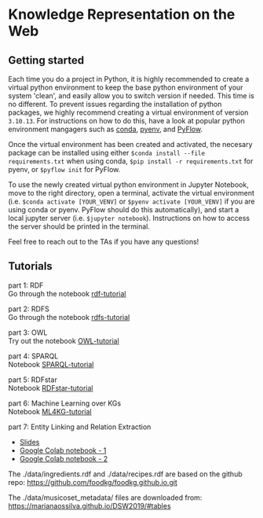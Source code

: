 # Knowledge Representation on the Web 

## Getting started
Each time you do a project in Python, it is highly recommended to create a virtual python environment to keep the base python environment of your system 'clean', and easily allow you to switch version if needed. This time is no different. To prevent issues regarding the installation of python packages, we highly recommend creating a virtual environment of version `3.10.13`. For instructions on how to do this, have a look at popular python environment mangagers such as [conda](https://uoa-eresearch.github.io/eresearch-cookbook/recipe/2014/11/20/conda/), [pyenv](https://github.com/pyenv/pyenv-virtualenv), and [PyFlow](https://github.com/David-OConnor/pyflow#installation). 

Once the virtual environment has been created and activated, the necesary package can be installed using either `$conda install --file requirements.txt` when using conda, `$pip install -r requirements.txt` for pyenv, or `$pyflow init` for PyFlow. 

To use the newly created virtual python environment in Jupyter Notebook, move to the right directory, open a terminal, activate the virtual environment (i.e. `$conda activate [YOUR_VENV]` or `$pyenv activate [YOUR_VENV]` if you are using conda or pyenv. PyFlow should do this automatically), and start a local jupyter server (i.e. `$jupyter notebook`). Instructions on how to access the server should be printed in the terminal.

Feel free to reach out to the TAs if you have any questions!

## Tutorials
part 1: RDF  
Go through the notebook [rdf-tutorial](rdf-tutorial.ipynb)

part 2: RDFS  
Go through the notebook [rdfs-tutorial](rdfs-tutorial.ipynb)

part 3: OWL  
Try out the notebook [OWL-tutorial](OWL-tutorial.ipynb)

part 4: SPARQL  
Notebook [SPARQL-tutorial](SPARQL-tutorial.ipynb)

part 5: RDFstar  
Notebook [RDFstar-tutorial](ML4KG-tutorial.md)

part 6: Machine Learning over KGs  
Notebook [ML4KG-tutorial](ML4KG-tutorial.ipynb)

part 7: Entity Linking and Relation Extraction  
- [Slides](https://docs.google.com/presentation/d/1wtjZ40dJqWiKyxgsJgApVtcjN_1567MF6RNXHL4eg-s/edit?usp=sharing)
- [Google Colab notebook - 1 ](https://colab.research.google.com/drive/1-JDcOIHeWDd0Wj21RjtcUgEyOayUjiNf?usp=sharing)
- [Google Colab notebook - 2 ](https://colab.research.google.com/drive/1VXj67yQA0xr2_FGfLdcgRsq3f99iTUHb?usp=sharing)


The ./data/ingredients.rdf and ./data/recipes.rdf are based on the github repo: https://github.com/foodkg/foodkg.github.io.git

The ./data/musicoset_metadata/ files are downloaded from: https://marianaossilva.github.io/DSW2019/#tables

